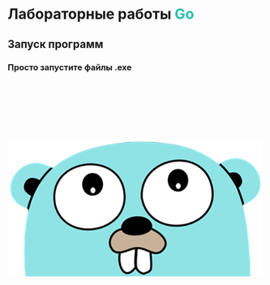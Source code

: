 # Лабораторные работы <span style="color: #29BEB0;">Go</span>

## Запуск программ

### Просто запустите файлы .exe

<br><br>
<br><br>
<br><br>

![go_picture](./go_picture.png)